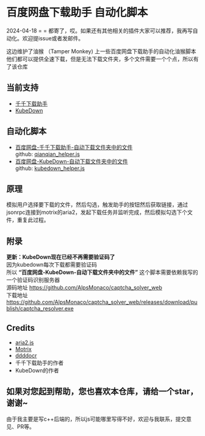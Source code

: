 # 百度网盘下载助手 自动化脚本

2024-04-18 = = 都寄了，哎。如果还有其他相关的插件大家可以推荐，我再写自动化。欢迎提issue或者发邮件。

这边维护了油猴 （Tamper Monkey) 上一些百度网盘下载助手的自动化油猴脚本  
他们都可以提供全速下载，但是无法下载文件夹，多个文件需要一个个点，所以有了该仓库


## 当前支持
* [千千下载助手](https://greasyfork.org/zh-CN/scripts/463171-%E7%99%BE%E5%BA%A6%E7%BD%91%E7%9B%98%E5%8D%83%E5%8D%83%E4%B8%8B%E8%BD%BD%E5%8A%A9%E6%89%8B) 
* [KubeDown](https://greasyfork.org/zh-CN/scripts/463832-%E7%99%BE%E5%BA%A6%E7%BD%91%E7%9B%98%E4%B8%8D%E9%99%90%E9%80%9F%E4%B8%8B%E8%BD%BD-kubedown)

## 自动化脚本

* [百度网盘-千千下载助手-自动下载文件夹中的文件](https://greasyfork.org/zh-CN/scripts/469709-%E7%99%BE%E5%BA%A6%E7%BD%91%E7%9B%98-%E5%8D%83%E5%8D%83%E4%B8%8B%E8%BD%BD%E5%8A%A9%E6%89%8B-%E8%87%AA%E5%8A%A8%E4%B8%8B%E8%BD%BD%E6%96%87%E4%BB%B6%E5%A4%B9%E4%B8%AD%E7%9A%84%E6%96%87%E4%BB%B6)  
github: [qianqian_helper.js](https://github.com/AlpsMonaco/PanAutoHelper/blob/main/qianqian_helper.js)
* [百度网盘-KubeDown-自动下载文件夹中的文件 ](https://greasyfork.org/zh-CN/scripts/469845-%E7%99%BE%E5%BA%A6%E7%BD%91%E7%9B%98-kubedown-%E8%87%AA%E5%8A%A8%E4%B8%8B%E8%BD%BD%E6%96%87%E4%BB%B6%E5%A4%B9%E4%B8%AD%E7%9A%84%E6%96%87%E4%BB%B6)  
github: [kubedown_helper.js](https://github.com/AlpsMonaco/PanAutoHelper/blob/main/kubedown_helper.js)


## 原理
模拟用户选择要下载的文件，然后勾选，触发助手的按钮然后获取链接，通过jsonrpc连接到motrix的aria2，发起下载任务并监听完成，然后模拟勾选下个文件，重复此过程。

## 附录
**更新：KubeDown现在已经不再需要验证码了**  
因为kubedown每次下载都需要验证码  
所以 **“百度网盘-KubeDown-自动下载文件夹中的文件”** 这个脚本需要依赖我写的一个验证码识别服务器  
源码地址 https://github.com/AlpsMonaco/captcha_solver_web  
下载地址 https://github.com/AlpsMonaco/captcha_solver_web/releases/download/publish/captcha_resolver.exe


## Credits
* [aria2.js](https://github.com/sonnyp/aria2.js/)
* [Motrix](https://github.com/agalwood/Motrix)
* [ddddocr](https://github.com/sml2h3/ddddocr)
* 千千下载助手的作者
* KubeDown的作者



## 如果对您起到帮助，您也喜欢本仓库，请给一个star，谢谢~  

由于我主要是写c++后端的，所以js可能哪里写得不好，欢迎与我联系，提交意见、PR等。  
